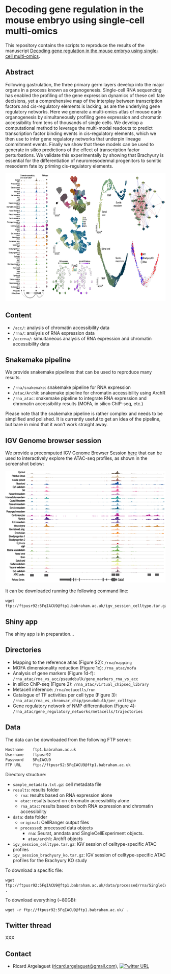# Decoding gene regulation in the mouse embryo using single-cell multi-omics

This repository contains the scripts to reproduce the results of the manuscript [Decoding gene regulation in the mouse embryo using single-cell multi-omics](XXXX). 


Abstract
--------
Following gastrulation, the three primary germ layers develop into the major organs in a process known as organogenesis. Single-cell RNA sequencing has enabled the profiling of the gene expression dynamics of these cell fate decisions, yet a comprehensive map of the interplay between transcription factors and cis-regulatory elements is lacking, as are the underlying gene regulatory networks. Here we generate a multi-omics atlas of mouse early organogenesis by simultaneously profiling gene expression and chromatin accessibility from tens of thousands of single cells. We develop a computational method to leverage the multi-modal readouts to predict transcription factor binding events in cis-regulatory elements, which we then use to infer gene regulatory networks that underpin lineage commitment events. Finally we show that these models can be used to generate in silico predictions of the effect of transcription factor perturbations. We validate this experimentally by showing that Brachyury is essential for the differentiation of neuromesodermal progenitors to somitic mesoderm fate by priming cis-regulatory elements.

<p align="center"> 
<img src="images/overview_github.png" width="900" height="400"/>
</p>


Content
-------
* `/acc/`: analysis of chromatin accessibility data
* `/rna/`: analysis of RNA expression data
* `/accrna/`: simultaneous analysis of RNA expression and chromatin accessibility data

Snakemake pipeline
-------
We provide snakemake pipelines that can be used to reproduce many results. 
* `/rna/snakemake`: snakemake pipeline for RNA expression
* `/atac/ArchR`: snakemake pipeline for chromatin accessibility using ArchR
* `/rna_atac`: snakemake pipeline to integrate RNA expression and chromatin accessibility results (MOFA, in silico ChIP-seq, etc.)

Please note that the snakemake pipeline is rather complex and needs to be simplified and polished. It is currently useful to get an idea of the pipeline, but bare in mind that it  won't work straight away.

IGV Genome browser session
-------
We provide a precomputed IGV Genome Browser Session [here](XXX) that can be used to interactively explore the ATAC-seq profiles, as shown in the screenshot below:

<p align="center"> 
<img src="images/igv_screenshot_github.png" width="650" height="350"/>
</p>

It can be downloaded running the following command line:
```
wget ftp://ftpusr92:5FqIACU9@ftp1.babraham.ac.uk/igv_session_celltype.tar.gz
```

<!-- The following [videotutorial](XXX) shows how to download and load the IGV session -->

Shiny app
-------
The shiny app is in preparation...

<!-- Pre-recorded talk
-------
This precorded talk by Ricard Argelaguet presents an overview of the study. -->

Directories
-------
* Mapping to the reference atlas (Figure S2): `/rna/mapping`
* MOFA dimensionality reduction (Figure 1c): `/rna_atac/mofa`
* Analysis of gene markers (Figure 1d-f): `/rna_atac/rna_vs_acc/pseudobulk/gene_markers_rna_vs_acc`
* in silico ChIP-seq (Figure 2): `/rna_atac/virtual_chipseq_library`
* Metacell inference: `/rna/metacells/run`
* Catalogue of TF activities per cell type (Figure 3): `/rna_atac/rna_vs_chromvar_chip/pseudobulk/per_celltype`
* Gene regulatory network of NMP differentiation (Figure 4): `/rna_atac/gene_regulatory_networks/metacells/trajectories`

Data
----
<!-- The raw data is accessible at GEO ([XXXX](XXXX)).  -->
The data can be downloaded from the following FTP server: 
```
Hostname 	ftp1.babraham.ac.uk
Username 	ftpusr92
Password 	5FqIACU9
FTP URL 	ftp://ftpusr92:5FqIACU9@ftp1.babraham.ac.uk
```

Directory structure:

- `sample_metadata.txt.gz`: cell metadata file
- `results`: results folder
	- `rna`: results based on RNA expression alone
	- `atac`: results based on chromatin accessibility alone
	- `rna_atac`: results based on both RNA expression and chromatin accessibility
- `data`: data folder
	- `original`: CellRanger output files
	- `processed`: processed data objects
		- `rna`: Seurat, anndata and SingleCellExperiment objects.
		- `atac/archR`: ArchR objects
- `igv_session_celltype.tar.gz`: IGV session of celltype-specific ATAC profiles
- `igv_session_brachyury_ko.tar.gz`: IGV session of celltype-specific ATAC profiles for the Brachyury KO study

To download a specific file:
```
wget ftp://ftpusr92:5FqIACU9@ftp1.babraham.ac.uk/data/processed/rna/SingleCellExperiment.rds .
```

To download everything (~80GB):
```
wget -r ftp://ftpusr92:5FqIACU9@ftp1.babraham.ac.uk/ .
```


Twitter thread
--------
XXX

Contact
-------
* Ricard Argelaguet (ricard.argelaguet@gmail.com), [![Twitter URL](https://img.shields.io/twitter/url/https/twitter.com/bukotsunikki.svg?style=social)](https://twitter.com/RArgelaguet)

